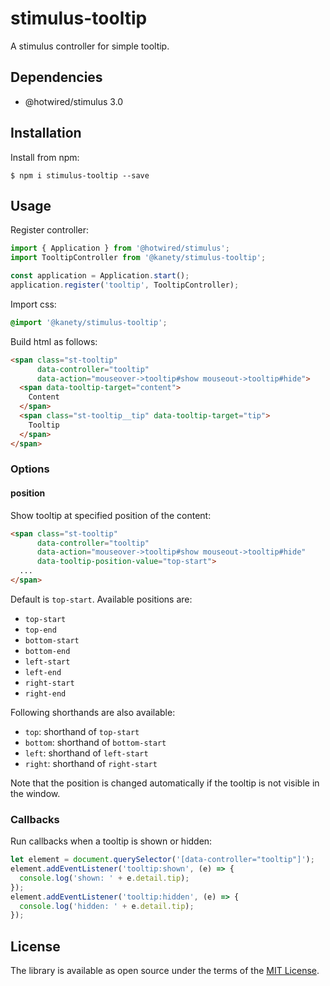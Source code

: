 # stimulus-tooltip

A stimulus controller for simple tooltip.

## Dependencies

* @hotwired/stimulus 3.0

## Installation

Install from npm:

    $ npm i stimulus-tooltip --save

## Usage

Register controller:

```javascript
import { Application } from '@hotwired/stimulus';
import TooltipController from '@kanety/stimulus-tooltip';

const application = Application.start();
application.register('tooltip', TooltipController);
```

Import css:

```css
@import '@kanety/stimulus-tooltip';
```

Build html as follows:

```html
<span class="st-tooltip"
      data-controller="tooltip"
      data-action="mouseover->tooltip#show mouseout->tooltip#hide">
  <span data-tooltip-target="content">
    Content
  </span>
  <span class="st-tooltip__tip" data-tooltip-target="tip">
    Tooltip
  </span>
</span>
```

### Options

#### position

Show tooltip at specified position of the content:

```html
<span class="st-tooltip"
      data-controller="tooltip"
      data-action="mouseover->tooltip#show mouseout->tooltip#hide"
      data-tooltip-position-value="top-start">
  ...
</span>
```

Default is `top-start`.
Available positions are:

* `top-start`
* `top-end`
* `bottom-start`
* `bottom-end`
* `left-start`
* `left-end`
* `right-start`
* `right-end`

Following shorthands are also available:

* `top`: shorthand of `top-start`
* `bottom`: shorthand of `bottom-start`
* `left`: shorthand of `left-start`
* `right`: shorthand of `right-start`

Note that the position is changed automatically if the tooltip is not visible in the window.

### Callbacks

Run callbacks when a tooltip is shown or hidden:

```javascript
let element = document.querySelector('[data-controller="tooltip"]');
element.addEventListener('tooltip:shown', (e) => {
  console.log('shown: ' + e.detail.tip);
});
element.addEventListener('tooltip:hidden', (e) => {
  console.log('hidden: ' + e.detail.tip);
});
```

## License

The library is available as open source under the terms of the [MIT License](http://opensource.org/licenses/MIT).
